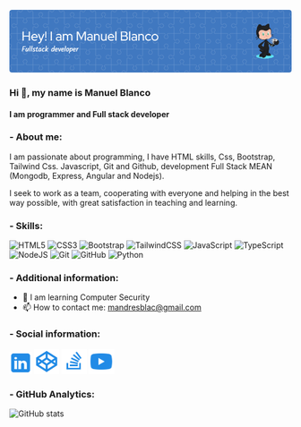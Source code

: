 ![Header](./images/github-header-image3.png)

### Hi 👋, my name is Manuel Blanco

#### I am programmer and Full stack developer

### - **About me:**

I am passionate about programming, I have HTML skills, Css, Bootstrap, Tailwind Css. Javascript, Git and Github, development Full Stack MEAN (Mongodb, Express, Angular and Nodejs).

I seek to work as a team, cooperating with everyone and helping in the best way possible, with great satisfaction in teaching and learning.

### - **Skills:**

![HTML5](https://img.shields.io/badge/html5-%23E34F26.svg?style=for-the-badge&logo=html5&logoColor=white) ![CSS3](https://img.shields.io/badge/css3-%231572B6.svg?style=for-the-badge&logo=css3&logoColor=white) ![Bootstrap](https://img.shields.io/badge/bootstrap-%238511FA.svg?style=for-the-badge&logo=bootstrap&logoColor=white) ![TailwindCSS](https://img.shields.io/badge/tailwindcss-%2338B2AC.svg?style=for-the-badge&logo=tailwind-css&logoColor=white) ![JavaScript](https://img.shields.io/badge/javascript-%23323330.svg?style=for-the-badge&logo=javascript&logoColor=%23F7DF1E) ![TypeScript](https://img.shields.io/badge/typescript-%23007ACC.svg?style=for-the-badge&logo=typescript&logoColor=white) ![NodeJS](https://img.shields.io/badge/node.js-6DA55F?style=for-the-badge&logo=node.js&logoColor=white) ![Git](https://img.shields.io/badge/git-%23F05033.svg?style=for-the-badge&logo=git&logoColor=white) ![GitHub](https://img.shields.io/badge/github-%23121011.svg?style=for-the-badge&logo=github&logoColor=white) ![Python](https://img.shields.io/badge/python-3670A0?style=for-the-badge&logo=python&logoColor=ffdd54)

### - **Additional information:**

- 🌱 I am learning Computer Security
- 📫 How to contact me: mandresblac@gmail.com

### - **Social information:**

[<img src='./images/icons8-linkedin.svg' alt='github' height='40'>](https://www.linkedin.com/in/manuel-andres-blanco-pt)
[<img src='./images/icons8-logotipo-de-codepen.svg' alt='github' height='45'>](https://codepen.io/manblac)
[<img src='./images/icons8-stack-overflow-128.png' alt='github' height='45'>](https://es.stackoverflow.com/users/220530/manolo)
[<img src='./images/icons8-youtube.svg' alt='github' height='45'>](https://www.youtube.com/channel/UC6GCVBYYlV4tJ8afvtlLCzQ)

### - **GitHub Analytics:**
![GitHub stats](https://github-readme-stats.vercel.app/api?username=mandresblac&show_icons=true)  
